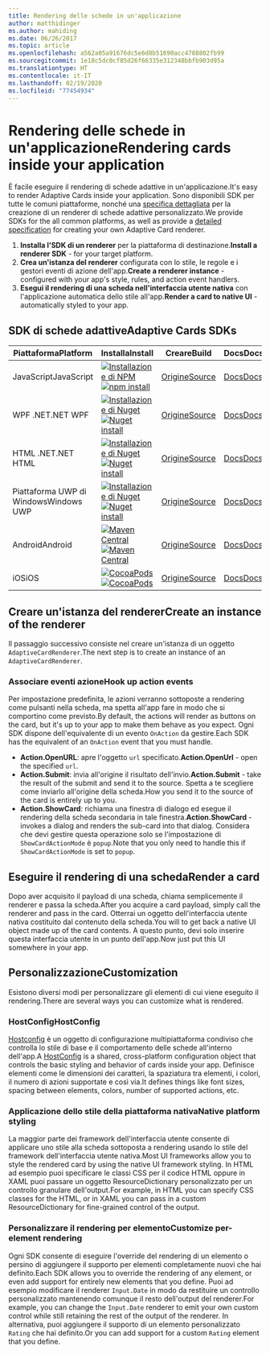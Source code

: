 ```yaml
---
title: Rendering delle schede in un'applicazione
author: matthidinger
ms.author: mahiding
ms.date: 06/26/2017
ms.topic: article
ms.openlocfilehash: a562a05a91676dc5e6d8b51690acc4788802fb99
ms.sourcegitcommit: 1e18c5dc0cf85d26f66335e312348bbfb903d95a
ms.translationtype: HT
ms.contentlocale: it-IT
ms.lasthandoff: 02/19/2020
ms.locfileid: "77454934"
---
```

# <a name="rendering-cards-inside-your-application"></a><span data-ttu-id="81987-102">Rendering delle schede in un'applicazione</span><span class="sxs-lookup"><span data-stu-id="81987-102">Rendering cards inside your application</span></span>

<span data-ttu-id="81987-103">È facile eseguire il rendering di schede adattive in un'applicazione.</span><span class="sxs-lookup"><span data-stu-id="81987-103">It's easy to render Adaptive Cards inside your application.</span></span> <span data-ttu-id="81987-104">Sono disponibili SDK per tutte le comuni piattaforme, nonché una [specifica dettagliata](implement-a-renderer.md) per la creazione di un renderer di schede adattive personalizzato.</span><span class="sxs-lookup"><span data-stu-id="81987-104">We provide SDKs for the all common platforms, as well as provide a [detailed specification](implement-a-renderer.md) for creating your own Adaptive Card renderer.</span></span>

1. <span data-ttu-id="81987-105">**Installa l'SDK di un renderer** per la piattaforma di destinazione.</span><span class="sxs-lookup"><span data-stu-id="81987-105">**Install a renderer SDK** - for your target platform.</span></span>
2. <span data-ttu-id="81987-106">**Crea un'istanza del renderer** configurata con lo stile, le regole e i gestori eventi di azione dell'app.</span><span class="sxs-lookup"><span data-stu-id="81987-106">**Create a renderer instance** - configured with your app's style, rules, and action event handlers.</span></span>
3. <span data-ttu-id="81987-107">**Esegui il rendering di una scheda nell'interfaccia utente nativa** con l'applicazione automatica dello stile all'app.</span><span class="sxs-lookup"><span data-stu-id="81987-107">**Render a card to native UI** - automatically styled to your app.</span></span>

## <a name="adaptive-cards-sdks"></a><span data-ttu-id="81987-108">SDK di schede adattive</span><span class="sxs-lookup"><span data-stu-id="81987-108">Adaptive Cards SDKs</span></span>

|<span data-ttu-id="81987-109">Piattaforma</span><span class="sxs-lookup"><span data-stu-id="81987-109">Platform</span></span>|<span data-ttu-id="81987-110">Installa</span><span class="sxs-lookup"><span data-stu-id="81987-110">Install</span></span>|<span data-ttu-id="81987-111">Creare</span><span class="sxs-lookup"><span data-stu-id="81987-111">Build</span></span>|<span data-ttu-id="81987-112">Docs</span><span class="sxs-lookup"><span data-stu-id="81987-112">Docs</span></span>|<span data-ttu-id="81987-113">Stato</span><span class="sxs-lookup"><span data-stu-id="81987-113">Status</span></span>|
|---|---|---|---|---|
| <span data-ttu-id="81987-114">JavaScript</span><span class="sxs-lookup"><span data-stu-id="81987-114">JavaScript</span></span> | <span data-ttu-id="81987-115">[![Installazione di NPM](https://img.shields.io/npm/v/adaptivecards.svg)](https://www.npmjs.com/package/adaptivecards)</span><span class="sxs-lookup"><span data-stu-id="81987-115">[![npm install](https://img.shields.io/npm/v/adaptivecards.svg)](https://www.npmjs.com/package/adaptivecards)</span></span> | [<span data-ttu-id="81987-116">Origine</span><span class="sxs-lookup"><span data-stu-id="81987-116">Source</span></span>](https://github.com/Microsoft/AdaptiveCards/tree/master/source/nodejs)| [<span data-ttu-id="81987-117">Docs</span><span class="sxs-lookup"><span data-stu-id="81987-117">Docs</span></span>](../sdk/rendering-cards/javascript/getting-started.md) | ![Stato della compilazione](https://img.shields.io/vso/build/Microsoft/56cf629e-8f3a-4412-acbc-bf69366c552c/20564.svg) |
| <span data-ttu-id="81987-119">WPF .NET</span><span class="sxs-lookup"><span data-stu-id="81987-119">.NET WPF</span></span> | <span data-ttu-id="81987-120">[![Installazione di Nuget](https://img.shields.io/nuget/vpre/AdaptiveCards.Rendering.Wpf.svg)](https://www.nuget.org/packages/AdaptiveCards.Rendering.Wpf)</span><span class="sxs-lookup"><span data-stu-id="81987-120">[![Nuget install](https://img.shields.io/nuget/vpre/AdaptiveCards.Rendering.Wpf.svg)](https://www.nuget.org/packages/AdaptiveCards.Rendering.Wpf)</span></span> | [<span data-ttu-id="81987-121">Origine</span><span class="sxs-lookup"><span data-stu-id="81987-121">Source</span></span>](https://github.com/Microsoft/AdaptiveCards/tree/master/source/dotnet)| [<span data-ttu-id="81987-122">Docs</span><span class="sxs-lookup"><span data-stu-id="81987-122">Docs</span></span>](../sdk/rendering-cards/net-wpf/getting-started.md) | ![Stato della compilazione](https://img.shields.io/vso/build/Microsoft/56cf629e-8f3a-4412-acbc-bf69366c552c/20596.svg) |
| <span data-ttu-id="81987-124">HTML .NET</span><span class="sxs-lookup"><span data-stu-id="81987-124">.NET HTML</span></span> | <span data-ttu-id="81987-125">[![Installazione di Nuget](https://img.shields.io/nuget/vpre/AdaptiveCards.Rendering.Html.svg)](https://www.nuget.org/packages/AdaptiveCards.Rendering.Html)</span><span class="sxs-lookup"><span data-stu-id="81987-125">[![Nuget install](https://img.shields.io/nuget/vpre/AdaptiveCards.Rendering.Html.svg)](https://www.nuget.org/packages/AdaptiveCards.Rendering.Html)</span></span> | [<span data-ttu-id="81987-126">Origine</span><span class="sxs-lookup"><span data-stu-id="81987-126">Source</span></span>](https://github.com/Microsoft/AdaptiveCards/tree/master/source/dotnet) | [<span data-ttu-id="81987-127">Docs</span><span class="sxs-lookup"><span data-stu-id="81987-127">Docs</span></span>](../sdk/rendering-cards/net-html/getting-started.md) | ![Stato della compilazione](https://img.shields.io/vso/build/Microsoft/56cf629e-8f3a-4412-acbc-bf69366c552c/20596.svg) |
| <span data-ttu-id="81987-129">Piattaforma UWP di Windows</span><span class="sxs-lookup"><span data-stu-id="81987-129">Windows UWP</span></span> | <span data-ttu-id="81987-130">[![Installazione di Nuget](https://img.shields.io/nuget/vpre/AdaptiveCards.Rendering.Uwp.svg)](https://www.nuget.org/packages/AdaptiveCards.Rendering.Uwp)</span><span class="sxs-lookup"><span data-stu-id="81987-130">[![Nuget install](https://img.shields.io/nuget/vpre/AdaptiveCards.Rendering.Uwp.svg)](https://www.nuget.org/packages/AdaptiveCards.Rendering.Uwp)</span></span> | [<span data-ttu-id="81987-131">Origine</span><span class="sxs-lookup"><span data-stu-id="81987-131">Source</span></span>](https://github.com/Microsoft/AdaptiveCards/tree/master/source/uwp) | [<span data-ttu-id="81987-132">Docs</span><span class="sxs-lookup"><span data-stu-id="81987-132">Docs</span></span>](../sdk/rendering-cards/uwp/getting-started.md) | ![Stato della compilazione](https://img.shields.io/vso/build/Microsoft/56cf629e-8f3a-4412-acbc-bf69366c552c/20583.svg) |
| <span data-ttu-id="81987-134">Android</span><span class="sxs-lookup"><span data-stu-id="81987-134">Android</span></span> | <span data-ttu-id="81987-135">[![Maven Central](https://img.shields.io/maven-central/v/io.adaptivecards/adaptivecards-android.svg)](https://search.maven.org/#search%7Cga%7C1%7Ca%3A%22adaptivecards-android%22)</span><span class="sxs-lookup"><span data-stu-id="81987-135">[![Maven Central](https://img.shields.io/maven-central/v/io.adaptivecards/adaptivecards-android.svg)](https://search.maven.org/#search%7Cga%7C1%7Ca%3A%22adaptivecards-android%22)</span></span> | [<span data-ttu-id="81987-136">Origine</span><span class="sxs-lookup"><span data-stu-id="81987-136">Source</span></span>](https://github.com/Microsoft/AdaptiveCards/tree/master/source/android) | [<span data-ttu-id="81987-137">Docs</span><span class="sxs-lookup"><span data-stu-id="81987-137">Docs</span></span>](../sdk/rendering-cards/android/getting-started.md) | ![Stato della compilazione](https://img.shields.io/vso/build/Microsoft/8d47e068-03c8-4cdc-aa9b-fc6929290322/17651.svg)
| <span data-ttu-id="81987-139">iOS</span><span class="sxs-lookup"><span data-stu-id="81987-139">iOS</span></span> | <span data-ttu-id="81987-140">[![CocoaPods](https://img.shields.io/cocoapods/v/AdaptiveCards.svg)](https://cocoapods.org/pods/AdaptiveCards)</span><span class="sxs-lookup"><span data-stu-id="81987-140">[![CocoaPods](https://img.shields.io/cocoapods/v/AdaptiveCards.svg)](https://cocoapods.org/pods/AdaptiveCards)</span></span> | [<span data-ttu-id="81987-141">Origine</span><span class="sxs-lookup"><span data-stu-id="81987-141">Source</span></span>](https://github.com/Microsoft/AdaptiveCards/tree/master/source/ios) | [<span data-ttu-id="81987-142">Docs</span><span class="sxs-lookup"><span data-stu-id="81987-142">Docs</span></span>](../sdk/rendering-cards/ios/getting-started.md) |  ![Stato della compilazione](https://img.shields.io/vso/build/Microsoft/8d47e068-03c8-4cdc-aa9b-fc6929290322/16990.svg) |

## <a name="create-an-instance-of-the-renderer"></a><span data-ttu-id="81987-144">Creare un'istanza del renderer</span><span class="sxs-lookup"><span data-stu-id="81987-144">Create an instance of the renderer</span></span>

<span data-ttu-id="81987-145">Il passaggio successivo consiste nel creare un'istanza di un oggetto `AdaptiveCardRenderer`.</span><span class="sxs-lookup"><span data-stu-id="81987-145">The next step is to create an instance of an `AdaptiveCardRenderer`.</span></span> 

### <a name="hook-up-action-events"></a><span data-ttu-id="81987-146">Associare eventi azione</span><span class="sxs-lookup"><span data-stu-id="81987-146">Hook up action events</span></span>

<span data-ttu-id="81987-147">Per impostazione predefinita, le azioni verranno sottoposte a rendering come pulsanti nella scheda, ma spetta all'app fare in modo che si comportino come previsto.</span><span class="sxs-lookup"><span data-stu-id="81987-147">By default, the actions will render as buttons on the card, but it's up to your app to make them behave as you expect.</span></span> <span data-ttu-id="81987-148">Ogni SDK dispone dell'equivalente di un evento `OnAction` da gestire.</span><span class="sxs-lookup"><span data-stu-id="81987-148">Each SDK has the equivalent of an `OnAction` event that you must handle.</span></span>

* <span data-ttu-id="81987-149">**Action.OpenURL**: apre l'oggetto `url` specificato.</span><span class="sxs-lookup"><span data-stu-id="81987-149">**Action.OpenUrl** - open the specified `url`.</span></span>  
* <span data-ttu-id="81987-150">**Action.Submit**: invia all'origine il risultato dell'invio.</span><span class="sxs-lookup"><span data-stu-id="81987-150">**Action.Submit** - take the result of the submit and send it to the source.</span></span> <span data-ttu-id="81987-151">Spetta a te scegliere come inviarlo all'origine della scheda.</span><span class="sxs-lookup"><span data-stu-id="81987-151">How you send it to the source of the card is entirely up to you.</span></span>
* <span data-ttu-id="81987-152">**Action.ShowCard**: richiama una finestra di dialogo ed esegue il rendering della scheda secondaria in tale finestra.</span><span class="sxs-lookup"><span data-stu-id="81987-152">**Action.ShowCard** - invokes a dialog and renders the sub-card into that dialog.</span></span> <span data-ttu-id="81987-153">Considera che devi gestire questa operazione solo se l'impostazione di `ShowCardActionMode` è `popup`.</span><span class="sxs-lookup"><span data-stu-id="81987-153">Note that you only need to handle this if `ShowCardActionMode` is set to `popup`.</span></span>

## <a name="render-a-card"></a><span data-ttu-id="81987-154">Eseguire il rendering di una scheda</span><span class="sxs-lookup"><span data-stu-id="81987-154">Render a card</span></span>

<span data-ttu-id="81987-155">Dopo aver acquisito il payload di una scheda, chiama semplicemente il renderer e passa la scheda.</span><span class="sxs-lookup"><span data-stu-id="81987-155">After you acquire a card payload, simply call the renderer and pass in the card.</span></span> <span data-ttu-id="81987-156">Otterrai un oggetto dell'interfaccia utente nativa costituito dal contenuto della scheda.</span><span class="sxs-lookup"><span data-stu-id="81987-156">You will to get back a native UI object made up of the card contents.</span></span> <span data-ttu-id="81987-157">A questo punto, devi solo inserire questa interfaccia utente in un punto dell'app.</span><span class="sxs-lookup"><span data-stu-id="81987-157">Now just put this UI somewhere in your app.</span></span>

## <a name="customization"></a><span data-ttu-id="81987-158">Personalizzazione</span><span class="sxs-lookup"><span data-stu-id="81987-158">Customization</span></span>

<span data-ttu-id="81987-159">Esistono diversi modi per personalizzare gli elementi di cui viene eseguito il rendering.</span><span class="sxs-lookup"><span data-stu-id="81987-159">There are several ways you can customize what is rendered.</span></span> 

### <a name="hostconfig"></a><span data-ttu-id="81987-160">HostConfig</span><span class="sxs-lookup"><span data-stu-id="81987-160">HostConfig</span></span>

<span data-ttu-id="81987-161">[Hostconfig](host-config.md) è un oggetto di configurazione multipiattaforma condiviso che controlla lo stile di base e il comportamento delle schede all'interno dell'app.</span><span class="sxs-lookup"><span data-stu-id="81987-161">A [HostConfig](host-config.md) is a shared, cross-platform configuration object that controls the basic styling and behavior of cards inside your app.</span></span> <span data-ttu-id="81987-162">Definisce elementi come le dimensioni dei caratteri, la spaziatura tra elementi, i colori, il numero di azioni supportate e così via.</span><span class="sxs-lookup"><span data-stu-id="81987-162">It defines things like font sizes, spacing between elements, colors, number of supported actions, etc.</span></span> 

### <a name="native-platform-styling"></a><span data-ttu-id="81987-163">Applicazione dello stile della piattaforma nativa</span><span class="sxs-lookup"><span data-stu-id="81987-163">Native platform styling</span></span>

<span data-ttu-id="81987-164">La maggior parte dei framework dell'interfaccia utente consente di applicare uno stile alla scheda sottoposta a rendering usando lo stile del framework dell'interfaccia utente nativa.</span><span class="sxs-lookup"><span data-stu-id="81987-164">Most UI frameworks allow you to style the rendered card by using the native UI framework styling.</span></span> <span data-ttu-id="81987-165">In HTML ad esempio puoi specificare le classi CSS per il codice HTML oppure in XAML puoi passare un oggetto ResourceDictionary personalizzato per un controllo granulare dell'output.</span><span class="sxs-lookup"><span data-stu-id="81987-165">For example, in HTML you can specify CSS classes for the HTML, or in XAML you can pass in a custom ResourceDictionary for fine-grained control of the output.</span></span>

### <a name="customize-per-element-rendering"></a><span data-ttu-id="81987-166">Personalizzare il rendering per elemento</span><span class="sxs-lookup"><span data-stu-id="81987-166">Customize per-element rendering</span></span>

<span data-ttu-id="81987-167">Ogni SDK consente di eseguire l'override del rendering di un elemento o persino di aggiungere il supporto per elementi completamente nuovi che hai definito.</span><span class="sxs-lookup"><span data-stu-id="81987-167">Each SDK allows you to override the rendering of any element, or even add support for entirely new elements that you define.</span></span>  <span data-ttu-id="81987-168">Puoi ad esempio modificare il renderer `Input.Date` in modo da restituire un controllo personalizzato mantenendo comunque il resto dell'output del renderer.</span><span class="sxs-lookup"><span data-stu-id="81987-168">For example, you can change the `Input.Date` renderer to emit your own custom control while still retaining the rest of the output of the renderer.</span></span> <span data-ttu-id="81987-169">In alternativa, puoi aggiungere il supporto di un elemento personalizzato `Rating` che hai definito.</span><span class="sxs-lookup"><span data-stu-id="81987-169">Or you can add support for a custom `Rating` element that you define.</span></span>



